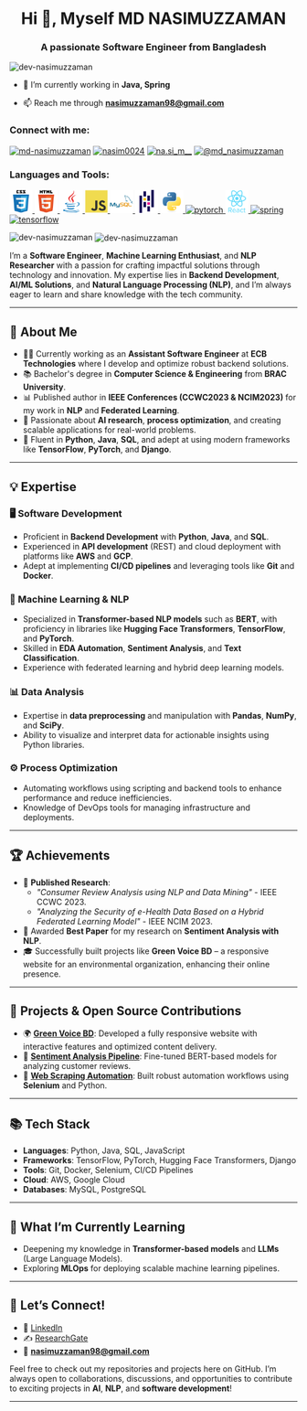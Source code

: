 <h1 align="center">Hi 👋, Myself MD NASIMUZZAMAN</h1>
<h3 align="center">A passionate Software Engineer from Bangladesh</h3>

<p align="left"> <img src="https://komarev.com/ghpvc/?username=dev-nasimuzzaman&label=Profile%20views&color=0e75b6&style=flat" alt="dev-nasimuzzaman" /> </p>

- 🌱 I’m currently working in **Java, Spring**

- 📫 Reach me through **nasimuzzaman98@gmail.com**

<h3 align="left">Connect with me:</h3>
<p align="left">
<a href="https://linkedin.com/in/md-nasimuzzaman" target="blank"><img align="center" src="https://raw.githubusercontent.com/rahuldkjain/github-profile-readme-generator/master/src/images/icons/Social/linked-in-alt.svg" alt="md-nasimuzzaman" height="30" width="40" /></a>
<a href="https://fb.com/nasim0024" target="blank"><img align="center" src="https://raw.githubusercontent.com/rahuldkjain/github-profile-readme-generator/master/src/images/icons/Social/facebook.svg" alt="nasim0024" height="30" width="40" /></a>
<a href="https://instagram.com/na.si_m__" target="blank"><img align="center" src="https://raw.githubusercontent.com/rahuldkjain/github-profile-readme-generator/master/src/images/icons/Social/instagram.svg" alt="na.si_m__" height="30" width="40" /></a>
<a href="https://www.hackerrank.com/@md_nasimuzzaman" target="blank"><img align="center" src="https://raw.githubusercontent.com/rahuldkjain/github-profile-readme-generator/master/src/images/icons/Social/hackerrank.svg" alt="@md_nasimuzzaman" height="30" width="40" /></a>
</p>

<h3 align="left">Languages and Tools:</h3>
<p align="left"> <a href="https://www.w3schools.com/css/" target="_blank" rel="noreferrer"> <img src="https://raw.githubusercontent.com/devicons/devicon/master/icons/css3/css3-original-wordmark.svg" alt="css3" width="40" height="40"/> </a> <a href="https://www.w3.org/html/" target="_blank" rel="noreferrer"> <img src="https://raw.githubusercontent.com/devicons/devicon/master/icons/html5/html5-original-wordmark.svg" alt="html5" width="40" height="40"/> </a> <a href="https://www.java.com" target="_blank" rel="noreferrer"> <img src="https://raw.githubusercontent.com/devicons/devicon/master/icons/java/java-original.svg" alt="java" width="40" height="40"/> </a> <a href="https://developer.mozilla.org/en-US/docs/Web/JavaScript" target="_blank" rel="noreferrer"> <img src="https://raw.githubusercontent.com/devicons/devicon/master/icons/javascript/javascript-original.svg" alt="javascript" width="40" height="40"/> </a> <a href="https://www.mysql.com/" target="_blank" rel="noreferrer"> <img src="https://raw.githubusercontent.com/devicons/devicon/master/icons/mysql/mysql-original-wordmark.svg" alt="mysql" width="40" height="40"/> </a> <a href="https://pandas.pydata.org/" target="_blank" rel="noreferrer"> <img src="https://raw.githubusercontent.com/devicons/devicon/2ae2a900d2f041da66e950e4d48052658d850630/icons/pandas/pandas-original.svg" alt="pandas" width="40" height="40"/> </a> <a href="https://www.python.org" target="_blank" rel="noreferrer"> <img src="https://raw.githubusercontent.com/devicons/devicon/master/icons/python/python-original.svg" alt="python" width="40" height="40"/> </a> <a href="https://pytorch.org/" target="_blank" rel="noreferrer"> <img src="https://www.vectorlogo.zone/logos/pytorch/pytorch-icon.svg" alt="pytorch" width="40" height="40"/> </a> <a href="https://reactjs.org/" target="_blank" rel="noreferrer"> <img src="https://raw.githubusercontent.com/devicons/devicon/master/icons/react/react-original-wordmark.svg" alt="react" width="40" height="40"/> </a> <a href="https://spring.io/" target="_blank" rel="noreferrer"> <img src="https://www.vectorlogo.zone/logos/springio/springio-icon.svg" alt="spring" width="40" height="40"/> </a> <a href="https://www.tensorflow.org" target="_blank" rel="noreferrer"> <img src="https://www.vectorlogo.zone/logos/tensorflow/tensorflow-icon.svg" alt="tensorflow" width="40" height="40"/> </a> </p>

<p><img align="left" src="https://github-readme-stats.vercel.app/api/top-langs?username=dev-nasimuzzaman&show_icons=true&locale=en&layout=compact" alt="dev-nasimuzzaman" /></p>

<p>&nbsp;<img align="center" src="https://github-readme-stats.vercel.app/api?username=dev-nasimuzzaman&show_icons=true&locale=en" alt="dev-nasimuzzaman" /></p>


I’m a **Software Engineer**, **Machine Learning Enthusiast**, and **NLP Researcher** with a passion for crafting impactful solutions through technology and innovation. My expertise lies in **Backend Development**, **AI/ML Solutions**, and **Natural Language Processing (NLP)**, and I’m always eager to learn and share knowledge with the tech community. 

---

## 🚀 About Me
- 🧑‍💻 Currently working as an **Assistant Software Engineer** at **ECB Technologies** where I develop and optimize robust backend solutions.
- 📚 Bachelor's degree in **Computer Science & Engineering** from **BRAC University**.
- 📊 Published author in **IEEE Conferences (CCWC2023 & NCIM2023)** for my work in **NLP** and **Federated Learning**.
- 🌟 Passionate about **AI research**, **process optimization**, and creating scalable applications for real-world problems.
- 💬 Fluent in **Python**, **Java**, **SQL**, and adept at using modern frameworks like **TensorFlow**, **PyTorch**, and **Django**.

---

## 💡 Expertise
### **🖥️ Software Development**
- Proficient in **Backend Development** with **Python**, **Java**, and **SQL**.
- Experienced in **API development** (REST) and cloud deployment with platforms like **AWS** and **GCP**.
- Adept at implementing **CI/CD pipelines** and leveraging tools like **Git** and **Docker**.

### **🧠 Machine Learning & NLP**
- Specialized in **Transformer-based NLP models** such as **BERT**, with proficiency in libraries like **Hugging Face Transformers**, **TensorFlow**, and **PyTorch**.
- Skilled in **EDA Automation**, **Sentiment Analysis**, and **Text Classification**.
- Experience with federated learning and hybrid deep learning models.

### **📊 Data Analysis**
- Expertise in **data preprocessing** and manipulation with **Pandas**, **NumPy**, and **SciPy**.
- Ability to visualize and interpret data for actionable insights using Python libraries.

### **⚙️ Process Optimization**
- Automating workflows using scripting and backend tools to enhance performance and reduce inefficiencies.
- Knowledge of DevOps tools for managing infrastructure and deployments.

---

## 🏆 Achievements
- 📜 **Published Research**:
  - *"Consumer Review Analysis using NLP and Data Mining"* - IEEE CCWC 2023.
  - *"Analyzing the Security of e-Health Data Based on a Hybrid Federated Learning Model"* - IEEE NCIM 2023.
- 🌟 Awarded **Best Paper** for my research on **Sentiment Analysis with NLP**.
- 🎓 Successfully built projects like **Green Voice BD** – a responsive website for an environmental organization, enhancing their online presence.

---

## 💼 Projects & Open Source Contributions
- 🌍 **[Green Voice BD](#)**: Developed a fully responsive website with interactive features and optimized content delivery.
- 🤖 **[Sentiment Analysis Pipeline](#)**: Fine-tuned BERT-based models for analyzing customer reviews.
- 🔄 **[Web Scraping Automation](#)**: Built robust automation workflows using **Selenium** and Python.

---

## 📚 Tech Stack
- **Languages**: Python, Java, SQL, JavaScript
- **Frameworks**: TensorFlow, PyTorch, Hugging Face Transformers, Django
- **Tools**: Git, Docker, Selenium, CI/CD Pipelines
- **Cloud**: AWS, Google Cloud
- **Databases**: MySQL, PostgreSQL

---

## 🌱 What I’m Currently Learning
- Deepening my knowledge in **Transformer-based models** and **LLMs** (Large Language Models).
- Exploring **MLOps** for deploying scalable machine learning pipelines.

---

## 🤝 Let’s Connect!
- 💼 [LinkedIn](https://www.linkedin.com/in/md-nasimuzzaman/)
- ✍️ [ResearchGate](https://www.researchgate.net/profile/Md-Nasimuzzaman-2)
- 📧 **nasimuzzaman98@gmail.com**

Feel free to check out my repositories and projects here on GitHub. I’m always open to collaborations, discussions, and opportunities to contribute to exciting projects in **AI**, **NLP**, and **software development**!

---

